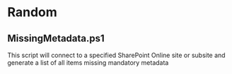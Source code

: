 # Random
## MissingMetadata.ps1
This script will connect to a specified SharePoint Online site or subsite and generate a list of all items missing mandatory metadata  
